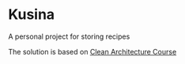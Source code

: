 # Kusina
A personal project for storing recipes

The solution is based on [Clean Architecture Course](https://www.youtube.com/watch?v=Zygw4UAxCdg)
